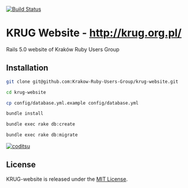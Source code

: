 [![Build Status](https://travis-ci.org/Krakow-Ruby-Users-Group/krug-website.svg?branch=master)](https://travis-ci.org/Krakow-Ruby-Users-Group/krug-website)

# KRUG Website - http://krug.org.pl/
  Rails 5.0 website of Kraków Ruby Users Group


## Installation

```bash
git clone git@github.com:Krakow-Ruby-Users-Group/krug-website.git

cd krug-website

cp config/database.yml.example config/database.yml

bundle install

bundle exec rake db:create

bundle exec rake db:migrate
```

[![coditsu](https://coditsu.io/assets/quality_bar.svg)](https://app.coditsu.io/krakow-ruby-users-group/repositories/krug-website/builds/commit_builds)

## License

KRUG-website is released under the [MIT License](https://opensource.org/licenses/MIT).
